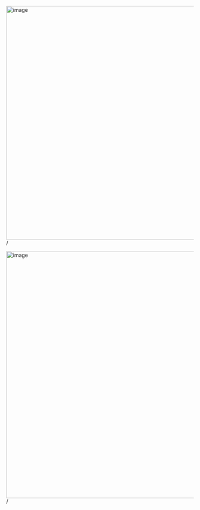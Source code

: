<img width="629" alt="image" src="https://github.com/user-attachments/assets/1ca7cc63-fb0d-413f-a342-71d616a8b9b6" />/


<img width="665" alt="image" src="https://github.com/user-attachments/assets/e2190f3d-f304-410d-8d99-14312e57d0c4" />/
